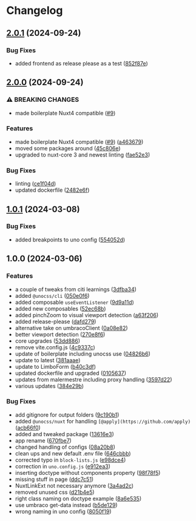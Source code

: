 # Changelog

## [2.0.1](https://github.com/limbo-works/Frontend-Boilerplate/compare/v2.0.0...v2.0.1) (2024-09-24)


### Bug Fixes

* added frontend as release please as a test ([852f87e](https://github.com/limbo-works/Frontend-Boilerplate/commit/852f87e71f5bf3373c1339adee2519972675ee9a))

## [2.0.0](https://github.com/limbo-works/Frontend-Boilerplate/compare/v1.0.1...v2.0.0) (2024-09-24)


### ⚠ BREAKING CHANGES

* made boilerplate Nuxt4 compatible ([#9](https://github.com/limbo-works/Frontend-Boilerplate/issues/9))

### Features

* made boilerplate Nuxt4 compatible ([#9](https://github.com/limbo-works/Frontend-Boilerplate/issues/9)) ([a463679](https://github.com/limbo-works/Frontend-Boilerplate/commit/a463679853cfba259f9c08e47cbc510253f39b10))
* moved some packages around ([45c806e](https://github.com/limbo-works/Frontend-Boilerplate/commit/45c806e66ced59c58a75985bf3980c26a06b328d))
* upgraded to nuxt-core 3 and newest linting ([fae52e3](https://github.com/limbo-works/Frontend-Boilerplate/commit/fae52e316e8eba996a402f6cc85c526fd6354b36))


### Bug Fixes

* linting ([ce1f04d](https://github.com/limbo-works/Frontend-Boilerplate/commit/ce1f04d6c6207903281108d578ead5bed23ae0f7))
* updated dockerfile ([2482e6f](https://github.com/limbo-works/Frontend-Boilerplate/commit/2482e6f2fe3502c17c61ccab5f9942df27971828))

## [1.0.1](https://github.com/limbo-works/Frontend-Boilerplate/compare/v1.0.0...v1.0.1) (2024-03-08)


### Bug Fixes

* added breakpoints to uno config ([554052d](https://github.com/limbo-works/Frontend-Boilerplate/commit/554052dbc0704b5e60fd6fe975e8c421cb8a9516))

## 1.0.0 (2024-03-06)


### Features

* a couple of tweaks from citi learnings ([3dfba34](https://github.com/limbo-works/Frontend-Boilerplate/commit/3dfba342a552f72e6e7ad38094a4e94e1e4de87d))
* added `@unocss/cli` ([050e0f6](https://github.com/limbo-works/Frontend-Boilerplate/commit/050e0f6bc284adbf8a814121773331951383d4df))
* added composable `useEventListener` ([9d9a11d](https://github.com/limbo-works/Frontend-Boilerplate/commit/9d9a11d74843498dfb106e83db81e4dceb5b8a9b))
* added new composables ([52ec68b](https://github.com/limbo-works/Frontend-Boilerplate/commit/52ec68bcc50064b0c7e2014a0b0cbc97a9e6a440))
* added pinchZoom to visual viewport detection ([a63f206](https://github.com/limbo-works/Frontend-Boilerplate/commit/a63f206ea179a410e0ea5c8efb9f76a958e4a9de))
* added release-please ([dafd279](https://github.com/limbo-works/Frontend-Boilerplate/commit/dafd279dec9ea901df2bb9a7c9427463adb11920))
* alternative take on umbracoClient ([0a08e82](https://github.com/limbo-works/Frontend-Boilerplate/commit/0a08e829ab42fce4eab6a59829bc03a40c75fc84))
* better viewport detection ([270e8f6](https://github.com/limbo-works/Frontend-Boilerplate/commit/270e8f61338e18373bc1bae4f4280d3ac5334a66))
* core upgrades ([53dd886](https://github.com/limbo-works/Frontend-Boilerplate/commit/53dd8861bfe10f671908ed0a6aabb222d8875b9e))
* remove vite.config.js ([4c9337c](https://github.com/limbo-works/Frontend-Boilerplate/commit/4c9337ca8db6286934a060ce8e4de9d809796b37))
* update of boilerplate including unocss use ([04826b6](https://github.com/limbo-works/Frontend-Boilerplate/commit/04826b6a98609ba4d8a553d9aee99779aee7eac3))
* update to latest ([381aaae](https://github.com/limbo-works/Frontend-Boilerplate/commit/381aaae2b11ba02bd4d86ae4cbfcbbd579155b5c))
* update to LimboForm ([b40c3df](https://github.com/limbo-works/Frontend-Boilerplate/commit/b40c3df32fbce0f029aab540fcba87ed40802d78))
* updated dockerfile and upgraded ([0105637](https://github.com/limbo-works/Frontend-Boilerplate/commit/01056375216db87c0c86bb4987e6dcf923deccad))
* updates from malermestre including proxy handling ([3597d22](https://github.com/limbo-works/Frontend-Boilerplate/commit/3597d22c7d2a7b2c799023f35e054a6c044ab5f4))
* various updates ([384e29b](https://github.com/limbo-works/Frontend-Boilerplate/commit/384e29b59f5992326b9accbc6717785d658adae1))


### Bug Fixes

* add gitignore for output folders ([9c190b1](https://github.com/limbo-works/Frontend-Boilerplate/commit/9c190b1ebccb9f39a7ddf7643a11225594ea110d))
* added `@unocss/nuxt` for handling `[@apply](https://github.com/apply)` ([acb66f0](https://github.com/limbo-works/Frontend-Boilerplate/commit/acb66f0ca7dd219ab83b36c7590b4ac7caff9cda))
* added and tweaked package ([13616e3](https://github.com/limbo-works/Frontend-Boilerplate/commit/13616e37821b45cbadcd81bfb51716cb535d4093))
* app rename ([670fbe7](https://github.com/limbo-works/Frontend-Boilerplate/commit/670fbe754ca360cacf30870270211c1bc4328825))
* changed handling of configs ([08a20b8](https://github.com/limbo-works/Frontend-Boilerplate/commit/08a20b8a6988c5789ef0ede7c96ad0af19d68ef7))
* clean ups and new default .env file ([646cbbb](https://github.com/limbo-works/Frontend-Boilerplate/commit/646cbbb9918ad7257ffd09b9b250651b92142e81))
* corrected typo in `block-lists.js` ([e98dce4](https://github.com/limbo-works/Frontend-Boilerplate/commit/e98dce4529322e9491e4f78721acd5bbab3cc4a2))
* correction in `uno.config.js` ([e912ea3](https://github.com/limbo-works/Frontend-Boilerplate/commit/e912ea3032165562475e9594142bbb79c9e11bb0))
* inserting doctype without components property ([98f78f5](https://github.com/limbo-works/Frontend-Boilerplate/commit/98f78f58435ed350dc18a2779e054f0f2f46edfe))
* missing stuff in page ([ddc7c51](https://github.com/limbo-works/Frontend-Boilerplate/commit/ddc7c51051444920c09ef767e7ea30b917484571))
* NuxtLinkExt not necessary anymore ([3a4ad2c](https://github.com/limbo-works/Frontend-Boilerplate/commit/3a4ad2caddd5d3eb47f7f40aa31b74e4097342b8))
* removed unused css ([d21b4e5](https://github.com/limbo-works/Frontend-Boilerplate/commit/d21b4e535b1e7f56e7bc23fa04e060cdc726c720))
* right class naming on doctype example ([8a6e535](https://github.com/limbo-works/Frontend-Boilerplate/commit/8a6e5355e7d76e13e259170c99ab568f53114f52))
* use umbraco get-data instead ([b5de129](https://github.com/limbo-works/Frontend-Boilerplate/commit/b5de129cdc6147153faf7aa32d99a1dcb77bca95))
* wrong naming in uno config ([8050f19](https://github.com/limbo-works/Frontend-Boilerplate/commit/8050f196ecc713639001cf14fe97dc354a1b736e))
